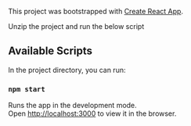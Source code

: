 This project was bootstrapped with [Create React App](https://github.com/facebookincubator/create-react-app).

Unzip the project and run the below script
## Available Scripts

In the project directory, you can run:

### `npm start`

Runs the app in the development mode.<br>
Open [http://localhost:3000](http://localhost:3000) to view it in the browser.

